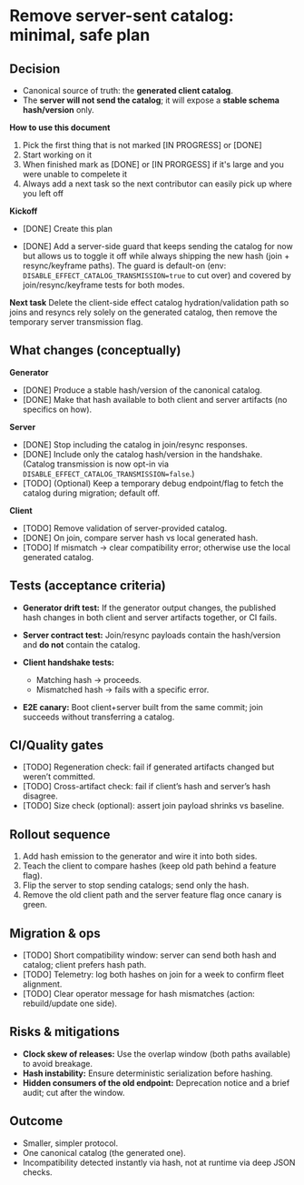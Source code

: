 # Remove server-sent catalog: minimal, safe plan

## Decision

* Canonical source of truth: the **generated client catalog**.
* The **server will not send the catalog**; it will expose a **stable schema hash/version** only.

**How to use this document**
1. Pick the first thing that is not marked [IN PROGRESS] or [DONE]
2. Start working on it
3. When finished mark as [DONE] or [IN PRORGESS] if it's large and you were unable to compelete it
4. Always add a next task so the next contributor can easily pick up where you left off

**Kickoff**

* [DONE] Create this plan

* [DONE] Add a server-side guard that keeps sending the catalog for now but allows us to toggle it off while always shipping the new hash (join + resync/keyframe paths). The guard is default-on (env: `DISABLE_EFFECT_CATALOG_TRANSMISSION=true` to cut over) and covered by join/resync/keyframe tests for both modes.

**Next task**
Delete the client-side effect catalog hydration/validation path so joins and resyncs rely solely on the generated catalog, then remove the temporary server transmission flag.

## What changes (conceptually)

**Generator**

* [DONE] Produce a stable hash/version of the canonical catalog.
* [DONE] Make that hash available to both client and server artifacts (no specifics on how).

**Server**

* [DONE] Stop including the catalog in join/resync responses.
* [DONE] Include only the catalog hash/version in the handshake. (Catalog transmission is now opt-in via `DISABLE_EFFECT_CATALOG_TRANSMISSION=false`.)
* [TODO] (Optional) Keep a temporary debug endpoint/flag to fetch the catalog during migration; default off.

**Client**

* [TODO] Remove validation of server-provided catalog.
* [DONE] On join, compare server hash vs local generated hash.
* [TODO] If mismatch → clear compatibility error; otherwise use the local generated catalog.

## Tests (acceptance criteria)

* **Generator drift test:** If the generator output changes, the published hash changes in both client and server artifacts together, or CI fails.
* **Server contract test:** Join/resync payloads contain the hash/version and **do not** contain the catalog.
* **Client handshake tests:**

  * Matching hash → proceeds.
  * Mismatched hash → fails with a specific error.
* **E2E canary:** Boot client+server built from the same commit; join succeeds without transferring a catalog.

## CI/Quality gates

* [TODO] Regeneration check: fail if generated artifacts changed but weren’t committed.
* [TODO] Cross-artifact check: fail if client’s hash and server’s hash disagree.
* [TODO] Size check (optional): assert join payload shrinks vs baseline.

## Rollout sequence

1. Add hash emission to the generator and wire it into both sides.
2. Teach the client to compare hashes (keep old path behind a feature flag).
3. Flip the server to stop sending catalogs; send only the hash.
4. Remove the old client path and the server feature flag once canary is green.

## Migration & ops

* [TODO] Short compatibility window: server can send both hash and catalog; client prefers hash path.
* [TODO] Telemetry: log both hashes on join for a week to confirm fleet alignment.
* [TODO] Clear operator message for hash mismatches (action: rebuild/update one side).

## Risks & mitigations

* **Clock skew of releases:** Use the overlap window (both paths available) to avoid breakage.
* **Hash instability:** Ensure deterministic serialization before hashing.
* **Hidden consumers of the old endpoint:** Deprecation notice and a brief audit; cut after the window.

## Outcome

* Smaller, simpler protocol.
* One canonical catalog (the generated one).
* Incompatibility detected instantly via hash, not at runtime via deep JSON checks.
